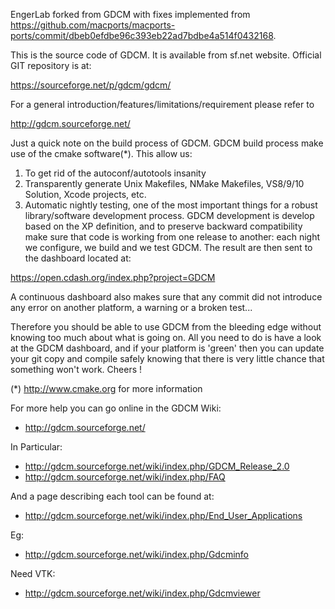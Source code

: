 EngerLab forked from GDCM with fixes implemented from https://github.com/macports/macports-ports/commit/dbeb0efdbe96c393eb22ad7bdbe4a514f0432168.

This is the source code of GDCM. It is available from sf.net website.
Official GIT repository is at:

  https://sourceforge.net/p/gdcm/gdcm/

For a general introduction/features/limitations/requirement please
refer to

  http://gdcm.sourceforge.net/

Just a quick note on the build process of GDCM. GDCM build process
make use of the cmake software(*). This allow us:
1. To get rid of the autoconf/autotools insanity
2. Transparently generate Unix Makefiles, NMake Makefiles,
VS8/9/10 Solution, Xcode projects, etc.
3. Automatic nightly testing, one of the most important things
for a robust library/software development process. GDCM development is develop
based on the XP definition, and to preserve backward compatibility
make sure that code is working from one release to another: each night
we configure, we build and we test GDCM. The result are then sent to
the dashboard located at:

  https://open.cdash.org/index.php?project=GDCM

A continuous dashboard also makes sure that any commit did not introduce
any error on another platform, a warning or a broken test...

Therefore you should be able to use GDCM from the bleeding edge without
knowing too much about what is going on. All you need to do is have a look
at the GDCM dashboard, and if your platform is 'green' then you can
update your git copy and compile safely knowing that there is very little chance
that something won't work. Cheers !


(*) http://www.cmake.org for more information

For more help you can go online in the GDCM Wiki:
* http://gdcm.sourceforge.net/

In Particular:
* http://gdcm.sourceforge.net/wiki/index.php/GDCM_Release_2.0
* http://gdcm.sourceforge.net/wiki/index.php/FAQ

And a page describing each tool can be found at:
* http://gdcm.sourceforge.net/wiki/index.php/End_User_Applications

Eg:
* http://gdcm.sourceforge.net/wiki/index.php/Gdcminfo

Need VTK:
* http://gdcm.sourceforge.net/wiki/index.php/Gdcmviewer
